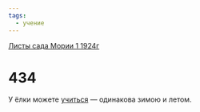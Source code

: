 ```yaml
---
tags:
  - учение
---
```


[Листы сада Мории 1 1924г](/agni/1924)

# 434
У ёлки можете [учиться](/tag/#учение) — одинакова зимою и летом.   

